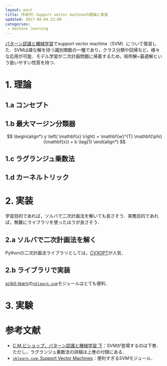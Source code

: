 ```yaml
---
layout: post
title: 作成中）Support vector machineの理論と実装
updated: 2017-08-04 22:00 
categories:
 - machine learning
---
```


[パターン認識と機械学習](https://www.amazon.co.jp/%E3%83%91%E3%82%BF%E3%83%BC%E3%83%B3%E8%AA%8D%E8%AD%98%E3%81%A8%E6%A9%9F%E6%A2%B0%E5%AD%A6%E7%BF%92-%E4%B8%8B-%E3%83%99%E3%82%A4%E3%82%BA%E7%90%86%E8%AB%96%E3%81%AB%E3%82%88%E3%82%8B%E7%B5%B1%E8%A8%88%E7%9A%84%E4%BA%88%E6%B8%AC-C-M-%E3%83%93%E3%82%B7%E3%83%A7%E3%83%83%E3%83%97/dp/4621061240/ref=pd_sim_14_1?_encoding=UTF8&psc=1&refRID=75MTQH13HRTSXQWGQARY)でsupport vector machine（SVM）について復習した．SVMは疎な解を持つ識別関数の一種であり，クラス分類や回帰など，様々な応用が可能．モデル学習が二次計画問題に帰着するため，局所解=最適解という扱いやすい性質を持つ．

# 1. 理論

## 1.a コンセプト

## 1.b 最大マージン分類器

$$
\begin{align*} 
y \left( \mathbf{x} \right) = \mathbf{w}^{T} \mathbf{\phi}(\mathbf{x}) + b \tag{1}
\end{align*}
$$

## 1.c ラグランジュ乗数法

## 1.d カーネルトリック

# 2. 実装

学習目的であれば，ソルバで二次計画法を解いても良さそう．実務目的であれば，無難にライブラリを使ったほうが良さそう．

## 2.a ソルバで二次計画法を解く

Pythonの二次計画法ライブラリとしては，[CVXOPT](http://cvxopt.org/)が人気．

## 2.b ライブラリで実装

[scikit-learn](http://scikit-learn.org/stable/index.html)の[`sklearn.svm`](http://scikit-learn.org/stable/modules/classes.html#module-sklearn.svm)モジュールはとても便利．

# 3. 実験

# 参考文献

* [C.M.ビショップ，パターン認識と機械学習 下](https://www.amazon.co.jp/%E3%83%91%E3%82%BF%E3%83%BC%E3%83%B3%E8%AA%8D%E8%AD%98%E3%81%A8%E6%A9%9F%E6%A2%B0%E5%AD%A6%E7%BF%92-%E4%B8%8B-%E3%83%99%E3%82%A4%E3%82%BA%E7%90%86%E8%AB%96%E3%81%AB%E3%82%88%E3%82%8B%E7%B5%B1%E8%A8%88%E7%9A%84%E4%BA%88%E6%B8%AC-C-M-%E3%83%93%E3%82%B7%E3%83%A7%E3%83%83%E3%83%97/dp/4621061240/ref=pd_lpo_sbs_14_img_2?_encoding=UTF8&psc=1&refRID=2J0S7A4J37ASEZ0JMGQW)：SVMが登場するのは下巻．ただし，ラグランジュ乗数法の詳細は上巻の付録にある．
* [`sklearn.svm`: Support Vector Machines](http://scikit-learn.org/stable/modules/classes.html#module-sklearn.svm)：便利すぎるSVMモジュール．
